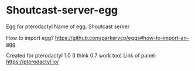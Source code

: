 # Shoutcast-server-egg
Egg for pterodactyl
Name of egg: Shoutcast server

How to import egg?
https://github.com/parkervcp/eggs#how-to-import-an-egg

Created for pterodactyl 1.0 (I think 0.7 work too)
Link of panel:
https://pterodactyl.io/
